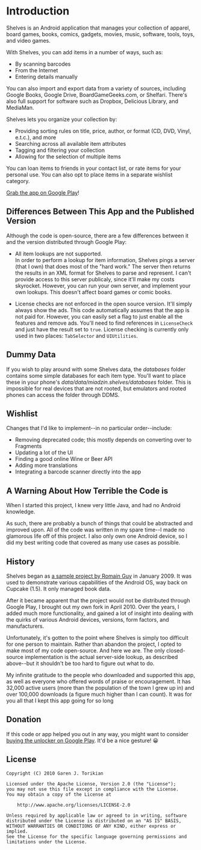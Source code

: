 # Introduction

Shelves is an Android application that manages your collection of apparel, board games, books, comics, gadgets, movies, music, software, tools, toys, and video games.

With Shelves, you can add items in a number of ways, such as:

* By scanning barcodes
* From the Internet
* Entering details manually

You can also import and export data from a variety of sources, including Google Books, Google Drive, BoardGameGeeks.com, or Shelfari. There's also full support for software such as Dropbox, Delicious Library, and MediaMan.

Shelves lets you organize your collection by:

* Providing sorting rules on title, price, author, or format (CD, DVD, Vinyl, e.t.c.), and more
* Searching across all available item attributes
* Tagging and filtering your collection
* Allowing for the selection of multiple items

You can loan items to friends in your contact list, or rate items for your personal use. You can also opt to place items in a separate wishlist category.

[Grab the app on Google Play](https://play.google.com/store/apps/details?id=net.avabook.shelves&hl=en)!

## Differences Between This App and the Published Version

Although the code is open-source, there are a few differences between it and the version distributed through Google Play:

* All item lookups are not supported.  
In order to perform a lookup for item information, Shelves pings a server (that I own) that does most of the "hard work." The server then returns the results in an XML format for Shelves to parse and represent. I can't provide access to this server publicaly, since it'll make my costs skyrocket. However, you can run your own server, and implement your own lookups.
This doesn't affect board games or comic books.

* License checks are not enforced in the open source version. It'll simply always show the ads.
This code automatically assumes that the app is not paid for. However, you can easily set a flag to just enable all the features and remove ads. You'll need to find references in `LicenseCheck` and just have the result set to `true`. License checking is currently only used in two places: `TabSelector` and `UIUtilities`.

## Dummy Data

If you wish to play around with some Shelves data, the _databases_ folder contains some simple databases for each item type. You'll want to place these in your phone's _data/data/miadzin.shelves/databases_ folder. This is impossible for real devices that are not rooted, but emulators and rooted phones can access the folder through DDMS. 

## Wishlist

Changes that I'd like to implement--in no particular order--include:

* Removing deprecated code; this mostly depends on converting over to Fragments
* Updating a lot of the UI
* Finding a good online Wine or Beer API
* Adding more translations
* Integrating a barcode scanner directly into the app 

## A Warning About How Terrible the Code is

When I started this project, I knew very little Java, and had no Android knowledge.

As such, there are probably a bunch of things that could be abstracted and improved upon. All of the code was written in my spare time--I made no glamorous life off of this project. I also only own one Android device, so I did my best writing code that covered as many use cases as possible.

## History

Shelves began as [a sample project by Romain Guy](http://www.curious-creature.org/2009/01/19/shelves-an-open-source-android-application/) in January 2009. It was used to demonstrate various capabilities of the Android OS, way back on Cupcake (1.5). It only managed book data.

After it became apparent that the project would not be distributed through Google Play, I brought out my own fork in April 2010. Over the years, I added much more functionality, and gained a lot of insight into dealing with the quirks of various Android devices, versions, form factors, and manufacturers. 

Unfortunately, it's gotten to the point where Shelves is simply too difficult for one person to maintain. Rather than abandon the project, I opted to make most of my code open-source. And here we are. The only closed-source implementation is the actual server-side lookup, as described above--but it shouldn't be too hard to figure out what to do.

My infinite gratitude to the people who downloaded and supported this app,  as well as everyone who offered words of praise or encouragement. It has 32,000 active users (more than the population of the town I grew up in) and over 100,000 downloads (a figure much higher than I can count). It was for you all that I kept this app going for so long

## Donation

If this code or app helped you out in any way, you might want to consider [buying the unlocker on Google Play](https://play.google.com/store/apps/details?id=net.avabook.shelves.unlocker&hl=en). It'd be a nice gesture! :grinning:

## License

```
Copyright (C) 2010 Garen J. Torikian

Licensed under the Apache License, Version 2.0 (the "License");
you may not use this file except in compliance with the License.
You may obtain a copy of the License at

    http://www.apache.org/licenses/LICENSE-2.0

Unless required by applicable law or agreed to in writing, software
distributed under the License is distributed on an "AS IS" BASIS,
WITHOUT WARRANTIES OR CONDITIONS OF ANY KIND, either express or implied.
See the License for the specific language governing permissions and
limitations under the License.
```
